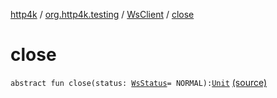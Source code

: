 [http4k](../../index.md) / [org.http4k.testing](../index.md) / [WsClient](index.md) / [close](./close.md)

# close

`abstract fun close(status: `[`WsStatus`](../../org.http4k.websocket/-ws-status/index.md)` = NORMAL): `[`Unit`](https://kotlinlang.org/api/latest/jvm/stdlib/kotlin/-unit/index.html) [(source)](https://github.com/http4k/http4k/blob/master/http4k-core/src/main/kotlin/org/http4k/testing/wsClient.kt#L15)